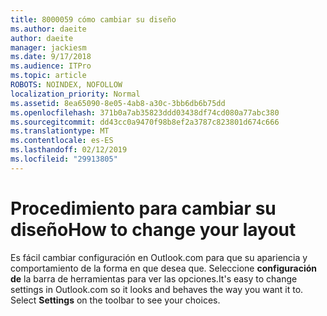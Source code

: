 ```yaml
---
title: 8000059 cómo cambiar su diseño
ms.author: daeite
author: daeite
manager: jackiesm
ms.date: 9/17/2018
ms.audience: ITPro
ms.topic: article
ROBOTS: NOINDEX, NOFOLLOW
localization_priority: Normal
ms.assetid: 8ea65090-8e05-4ab8-a30c-3bb6db6b75dd
ms.openlocfilehash: 371b0a7ab35823ddd03438df74cd080a77abc380
ms.sourcegitcommit: dd43cc0a9470f98b8ef2a3787c823801d674c666
ms.translationtype: MT
ms.contentlocale: es-ES
ms.lasthandoff: 02/12/2019
ms.locfileid: "29913805"
---
```

# <a name="how-to-change-your-layout"></a><span data-ttu-id="04f20-102">Procedimiento para cambiar su diseño</span><span class="sxs-lookup"><span data-stu-id="04f20-102">How to change your layout</span></span>

<span data-ttu-id="04f20-p101">Es fácil cambiar configuración en Outlook.com para que su apariencia y comportamiento de la forma en que desea que. Seleccione **configuración de** la barra de herramientas para ver las opciones.</span><span class="sxs-lookup"><span data-stu-id="04f20-p101">It's easy to change settings in Outlook.com so it looks and behaves the way you want it to. Select **Settings** on the toolbar to see your choices.</span></span> 
  

